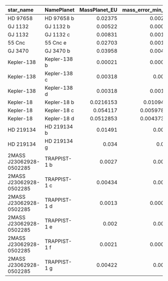 | star_name               | NamePlanet   |   MassPlanet_EU |   mass_error_min_EU |   mass_error_max_EU |   RadiusPlanet_EU |   radius_error_min_EU |   radius_error_max_EU |   orbital_period_EU |   orbital_period_error_min_EU |   orbital_period_error_max_EU |   semi_major_axis_EU |   semi_major_axis_error_min_EU |   semi_major_axis_error_max_EU |   eccentricity_EU |   eccentricity_error_min_EU |   eccentricity_error_max_EU |   inclination_EU |   inclination_error_min_EU |   inclination_error_max_EU |
|:------------------------|:-------------|----------------:|--------------------:|--------------------:|------------------:|----------------------:|----------------------:|--------------------:|------------------------------:|------------------------------:|---------------------:|-------------------------------:|-------------------------------:|------------------:|----------------------------:|----------------------------:|-----------------:|---------------------------:|---------------------------:|
| HD  97658               | HD 97658 b   |       0.02375   |          0.00249    |          0.00261    |          0.20047  |            0.00848    |            0.00874    |            9.4903   |                      0.0015   |                      0.0016   |             0.08     |                        0.018   |                        0.0017  |             0.078 |                       0.053 |                       0.057 |           89.14  |                      0.36  |                      0.52  |
| GJ 1132                 | GJ 1132 b    |       0.00522   |          0.00072    |          0.00072    |          0.1035   |            0.0098     |            0.0098     |            1.62893  |                      2.7e-05  |                      2.7e-05  |             0.0154   |                        0.0015  |                        0.0015  |           nan     |                     nan     |                     nan     |          nan     |                    nan     |                    nan     |
| GJ 1132                 | GJ 1132 c    |       0.00831   |          0.00138    |          0.00138    |        nan        |          nan          |          nan          |            8.929    |                      0.01     |                      0.01     |             0.0476   |                        0.0017  |                        0.0017  |             0.27  |                       0.27  |                     nan     |          nan     |                    nan     |                    nan     |
| 55 Cnc                  | 55 Cnc e     |       0.02703   |          0.00135    |          0.00135    |          0.1737   |            0.00339    |            0.00339    |            0.736548 |                      1.2e-06  |                      1.6e-06  |             0.015439 |                        1.5e-05 |                        1.5e-05 |             0.028 |                       0.019 |                       0.022 |           90.36  |                      4.66  |                      3.96  |
| GJ  3470                | GJ 3470 b    |       0.03958   |          0.00403    |          0.00412    |          0.373807 |            0.0526364  |            0.0526364  |            3.33665  |                      8.1e-05  |                      8.4e-05  |             0.03557  |                        0.001   |                        0.001   |             0.114 |                       0.052 |                       0.052 |           88.3   |                      0.5   |                      0.5   |
| Kepler-138              | Kepler-138 b |       0.00021   |          0.00012    |          0.00019    |          0.052    |            0.006      |            0.006      |           10.3132   |                      2.65e-05 |                      2.65e-05 |             0.0746   |                      nan       |                      nan       |           nan     |                     nan     |                     nan     |           89.95  |                    nan     |                    nan     |
| Kepler-138              | Kepler-138 c |       0.00318   |          0.0011     |          0.0013     |          0.144    |            0.013      |            0.014      |           13.7816   |                      0.00014  |                      0.00019  |           nan        |                      nan       |                      nan       |             0.05  |                       0.025 |                       0.049 |          nan     |                    nan     |                    nan     |
| Kepler-138              | Kepler-138 d |       0.00318   |          0.00107    |          0.00132    |          0.1436   |            0.0134     |            0.0143     |           23.0893   |                      0.00071  |                      0.00071  |           nan        |                      nan       |                      nan       |             0.024 |                       0.016 |                       0.03  |          nan     |                    nan     |                    nan     |
| Kepler-18               | Kepler-18 b  |       0.0216153 |          0.0109492  |          0.0109492  |          0.178428 |            0.00802928 |            0.00802928 |            3.50473  |                      2.8e-05  |                      2.8e-05  |             0.0447   |                        0.0006  |                        0.0006  |           nan     |                     nan     |                     nan     |           84.92  |                      0.26  |                      0.26  |
| Kepler-18               | Kepler-18 c  |       0.054117  |          0.00597804 |          0.00597804 |          0.488894 |            0.0223035  |            0.0223035  |            7.64159  |                      3e-05    |                      3e-05    |             0.0752   |                        0.0011  |                        0.0011  |           nan     |                     nan     |                     nan     |           87.68  |                      0.22  |                      0.22  |
| Kepler-18               | Kepler-18 d  |       0.0512853 |          0.00437341 |          0.00437341 |          0.621823 |            0.0285485  |            0.0285485  |           14.8589   |                      4e-05    |                      4e-05    |             0.1172   |                        0.0017  |                        0.0017  |           nan     |                     nan     |                     nan     |           88.07  |                      0.1   |                      0.1   |
| HD 219134               | HD 219134 b  |       0.01491   |          0.0006     |          0.0006     |          0.14292  |            0.00491    |            0.00491    |            3.0931   |                      0.0001   |                      0.0001   |             0.038474 |                        8e-07   |                        8e-07   |           nan     |                     nan     |                       0.13  |           85.058 |                      0.08  |                      0.08  |
| HD 219134               | HD 219134 g  |       0.034     |          0.004      |          0.004      |        nan        |          nan          |          nan          |           94.2      |                      0.2      |                      0.2      |             0.3753   |                        0.0004  |                        0.0004  |           nan     |                     nan     |                     nan     |          nan     |                    nan     |                    nan     |
| 2MASS J23062928-0502285 | TRAPPIST-1 b |       0.0027    |          0.0023     |          0.0023     |          0.09689  |            0.00031    |            0.00031    |            1.51087  |                      6e-05    |                      6e-05    |             0.01111  |                        0.00034 |                        0.00034 |           nan     |                     nan     |                       0.081 |           89.65  |                      0.27  |                      0.27  |
| 2MASS J23062928-0502285 | TRAPPIST-1 c |       0.00434   |          0.0019     |          0.0019     |          0.09421  |            0.00031    |            0.00031    |            2.42182  |                      1.7e-06  |                      1.7e-06  |             0.01521  |                        0.00047 |                        0.00047 |           nan     |                     nan     |                       0.083 |           89.67  |                      0.17  |                      0.17  |
| 2MASS J23062928-0502285 | TRAPPIST-1 d |       0.0013    |          0.00085    |          0.00085    |          0.0689   |            0.0027     |            0.0027     |            4.04961  |                      6.3e-05  |                      6.3e-05  |             0.02144  |                        0.00063 |                        0.00066 |           nan     |                     nan     |                       0.7   |           89.75  |                      0.16  |                      0.16  |
| 2MASS J23062928-0502285 | TRAPPIST-1 e |       0.002     |          0.0018     |          0.0018     |          0.0819   |            0.0035     |            0.0035     |            6.09962  |                      1.1e-05  |                      1.1e-05  |             0.02817  |                        0.00087 |                        0.00083 |           nan     |                       0.085 |                       0.085 |           89.86  |                      0.12  |                      0.1   |
| 2MASS J23062928-0502285 | TRAPPIST-1 f |       0.0021    |          0.00057    |          0.00057    |          0.09323  |            0.0034     |            0.0034     |            9.20669  |                      1.5e-05  |                      1.5e-05  |             0.0371   |                        0.0011  |                        0.0011  |           nan     |                     nan     |                       0.063 |           89.68  |                      0.034 |                      0.034 |
| 2MASS J23062928-0502285 | TRAPPIST-1 g |       0.00422   |          0.0028     |          0.0028     |          0.1005   |            0.0037     |            0.0037     |           12.3529   |                      0.00012  |                      0.00012  |             0.0451   |                        0.0014  |                        0.0014  |           nan     |                     nan     |                       0.061 |           89.71  |                      0.025 |                      0.025 |